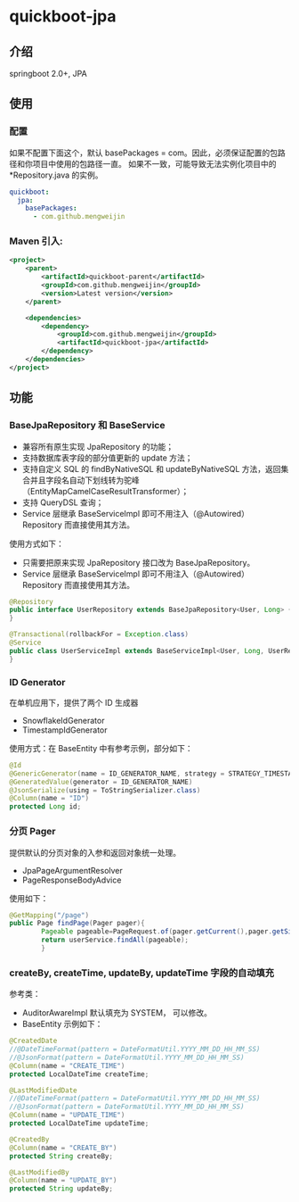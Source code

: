 # quickboot-jpa

## 介绍

springboot 2.0+, JPA

## 使用

### 配置

如果不配置下面这个，默认 basePackages = com。因此，必须保证配置的包路径和你项目中使用的包路径一直。 如果不一致，可能导致无法实例化项目中的 *Repository.java 的实例。

~~~yaml
quickboot:
  jpa:
    basePackages:
      - com.github.mengweijin
~~~

### Maven 引入:
~~~xml
<project>
    <parent>
        <artifactId>quickboot-parent</artifactId>
        <groupId>com.github.mengweijin</groupId>
        <version>Latest version</version>
    </parent>

    <dependencies>
        <dependency>
            <groupId>com.github.mengweijin</groupId>
            <artifactId>quickboot-jpa</artifactId>
        </dependency>
    </dependencies>
</project>
~~~

## 功能

### BaseJpaRepository 和 BaseService

- 兼容所有原生实现 JpaRepository 的功能；
- 支持数据库表字段的部分值更新的 update 方法；
- 支持自定义 SQL 的 findByNativeSQL 和 updateByNativeSQL 方法，返回集合并且字段名自动下划线转为驼峰（EntityMapCamelCaseResultTransformer）；
- 支持 QueryDSL 查询；
- Service 层继承 BaseServiceImpl 即可不用注入（@Autowired） Repository 而直接使用其方法。

使用方式如下：

- 只需要把原来实现 JpaRepository 接口改为 BaseJpaRepository。
- Service 层继承 BaseServiceImpl 即可不用注入（@Autowired） Repository 而直接使用其方法。

~~~java
@Repository
public interface UserRepository extends BaseJpaRepository<User, Long> {
}

@Transactional(rollbackFor = Exception.class)
@Service
public class UserServiceImpl extends BaseServiceImpl<User, Long, UserRepository> implements UserService {
}
~~~

### ID Generator

在单机应用下，提供了两个 ID 生成器

- SnowflakeIdGenerator
- TimestampIdGenerator

使用方式：在 BaseEntity 中有参考示例，部分如下：

~~~java
@Id
@GenericGenerator(name = ID_GENERATOR_NAME, strategy = STRATEGY_TIMESTAMP)
@GeneratedValue(generator = ID_GENERATOR_NAME)
@JsonSerialize(using = ToStringSerializer.class)
@Column(name = "ID")
protected Long id;
~~~

### 分页 Pager

提供默认的分页对象的入参和返回对象统一处理。

- JpaPageArgumentResolver
- PageResponseBodyAdvice

使用如下：

~~~java
@GetMapping("/page")
public Page findPage(Pager pager){
        Pageable pageable=PageRequest.of(pager.getCurrent(),pager.getSize());
        return userService.findAll(pageable);
        }
~~~

### createBy, createTime, updateBy, updateTime 字段的自动填充

参考类：

- AuditorAwareImpl 默认填充为 SYSTEM， 可以修改。
- BaseEntity 示例如下：

```java
@CreatedDate
//@DateTimeFormat(pattern = DateFormatUtil.YYYY_MM_DD_HH_MM_SS)
//@JsonFormat(pattern = DateFormatUtil.YYYY_MM_DD_HH_MM_SS)
@Column(name = "CREATE_TIME")
protected LocalDateTime createTime;

@LastModifiedDate
//@DateTimeFormat(pattern = DateFormatUtil.YYYY_MM_DD_HH_MM_SS)
//@JsonFormat(pattern = DateFormatUtil.YYYY_MM_DD_HH_MM_SS)
@Column(name = "UPDATE_TIME")
protected LocalDateTime updateTime;

@CreatedBy
@Column(name = "CREATE_BY")
protected String createBy;

@LastModifiedBy
@Column(name = "UPDATE_BY")
protected String updateBy;
```

